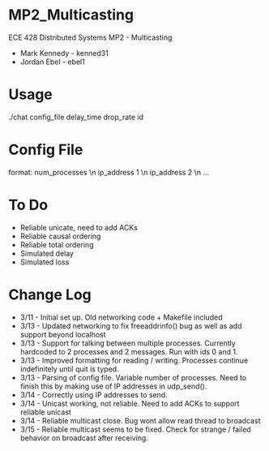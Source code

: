 MP2_Multicasting
================

ECE 428 Distributed Systems MP2 - Multicasting

- Mark Kennedy - kenned31
- Jordan Ebel  - ebel1

Usage
=====
./chat config_file delay_time drop_rate id

Config File
===========
format:
    num_processes \n
    ip_address 1 \n
    ip_address 2 \n 
    ...

To Do
======
- Reliable unicate, need to add ACKs
- Reliable causal ordering
- Reliable total ordering
- Simulated delay
- Simulated loss

Change Log
==========

- 3/11 - Initial set up.  Old networking code + Makefile included
- 3/13 - Updated networking to fix freeaddrinfo() bug as well as add support beyond localhost 
- 3/13 - Support for talking between multiple processes.  Currently hardcoded to 2 processes and 2 messages. Run with ids 0 and 1.
- 3/13 - Improved formatting for reading / writing.  Processes continue indefinitely until quit is typed.
- 3/13 - Parsing of config file.  Variable number of processes. Need to finish this by making use of IP addresses in udp_send().
- 3/14 - Correctly using IP addresses to send.
- 3/14 - Unicast working, not reliable.  Need to add ACKs to support reliable unicast
- 3/14 - Reliable multicast close.  Bug wont allow read thread to broadcast
- 3/15 - Reliable multicast seems to be fixed.  Check for strange / failed behavior on broadcast after receiving.

